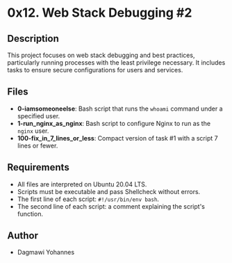 # 0x12. Web Stack Debugging #2

## Description
This project focuses on web stack debugging and best practices, particularly running processes with the least privilege necessary. It includes tasks to ensure secure configurations for users and services.

## Files
- **0-iamsomeoneelse**: Bash script that runs the `whoami` command under a specified user.
- **1-run_nginx_as_nginx**: Bash script to configure Nginx to run as the `nginx` user.
- **100-fix_in_7_lines_or_less**: Compact version of task #1 with a script 7 lines or fewer.

## Requirements
- All files are interpreted on Ubuntu 20.04 LTS.
- Scripts must be executable and pass Shellcheck without errors.
- The first line of each script: `#!/usr/bin/env bash`.
- The second line of each script: a comment explaining the script's function.

## Author
- Dagmawi Yohannes

